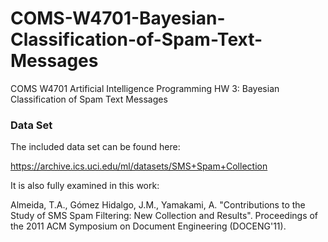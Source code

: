 # COMS-W4701-Bayesian-Classification-of-Spam-Text-Messages
COMS W4701 Artificial Intelligence Programming HW 3: Bayesian Classification of Spam Text Messages


### Data Set
The included data set can be found here:

https://archive.ics.uci.edu/ml/datasets/SMS+Spam+Collection

It is also fully examined in this work:

Almeida, T.A., Gómez Hidalgo, J.M., Yamakami, A. "Contributions to the Study of SMS Spam Filtering: New Collection and Results".  Proceedings of the 2011 ACM Symposium on Document Engineering (DOCENG'11).

